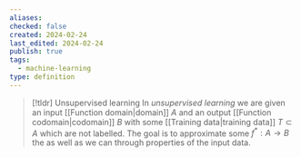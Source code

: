 ```yaml
---
aliases: 
checked: false
created: 2024-02-24
last_edited: 2024-02-24
publish: true
tags:
  - machine-learning
type: definition
---
```

>[!tldr] Unsupervised learning
>In *unsupervised learning* we are given an input [[Function domain|domain]] $A$ and an output [[Function codomain|codomain]] $B$ with some [[Training data|training data]] $T \subset A$ which are not labelled. The goal is to approximate some $f^{\ast}: A \rightarrow B$ the as well as we can through properties of the input data.

